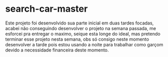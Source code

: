 # search-car-master
Este projeto foi desenvolvido sua parte inicial em duas tardes focadas, acabei não conseguindo desenvolver o projeto na semana passada, me esforcei pra entregar o maximo, seique esta longe do ideal, mas pretendo terminar esse projeto nesta semana, obs só consigo neste momento desenvolver a tarde pois estou usando a noite para trabalhar como garçom devido a necessidade financeira deste momento.
